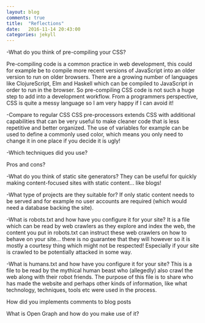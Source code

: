 ```yaml
---
layout: blog
comments: true
title:  "Reflections"
date:   2016-11-14 20:43:00
categories: jekyll
---
```


-What do you think of pre-compiling your CSS?

Pre-compiling code is a common practice in web development, this could for example be to compile more recent
versions of JavaScript into an older version to run on older browsers. There are a growing number of languages like
ClojureScript, Elm and Haskell which can be compiled to JavaScript in order to run in the browser.
So pre-compiling CSS code is not such a huge step to add into a development workflow.
From a programmers perspective, CSS is quite a messy language so I am very happy if I can avoid it!

-Compare to regular CSS
CSS pre-processors extends CSS with additional capabilities that can be very useful to make cleaner code that is less
repetitive and better organized. The use of variables for example can be used to define a commonly used color, which
means you only need to change it in one place if you decide it is ugly!

-Which techniques did you use?


Pros and cons?

-What do you think of static site generators?
They can be useful for quickly making content-focused sites with static content... like blogs!

-What type of projects are they suitable for?
If only static content needs to be served and for example no user accounts are required (which would need a database
backing the site).

-What is robots.txt and how have you configure it for your site?
It is a file which can be read by web crawlers as they explore and index the web, the content you put in robots.txt
can instruct these web crawlers on how to behave on your site... there is no guarantee that they will however so it
is mostly a courtesy thing which might not be respected! Especially if your site is crawled to be potentially attacked
in some way.

-What is humans.txt and how have you configure it for your site?
This is a file to be read by the mythical human beast who (allegedly) also crawl the web along with their robot friends.
The purpose of this file is to share who has made the website and perhaps other kinds of information, like what technology,
techniques, tools etc were used in the process.

How did you implements comments to blog posts

What is Open Graph and how do you make use of it?

